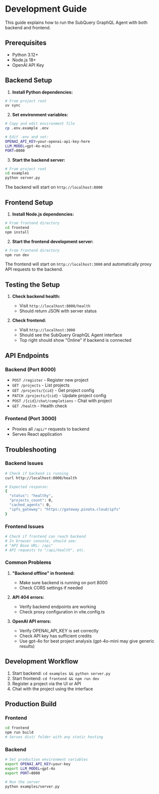 # Development Guide

This guide explains how to run the SubQuery GraphQL Agent with both backend and frontend.

## Prerequisites

- Python 3.12+
- Node.js 18+
- OpenAI API Key

## Backend Setup

1. **Install Python dependencies:**
```bash
# From project root
uv sync
```

2. **Set environment variables:**
```bash
# Copy and edit environment file
cp .env.example .env

# Edit .env and set:
OPENAI_API_KEY=your-openai-api-key-here
LLM_MODEL=gpt-4o-mini
PORT=8000
```

3. **Start the backend server:**
```bash
# From project root
cd examples
python server.py
```

The backend will start on `http://localhost:8000`

## Frontend Setup

1. **Install Node.js dependencies:**
```bash
# From frontend directory
cd frontend
npm install
```

2. **Start the frontend development server:**
```bash
# From frontend directory
npm run dev
```

The frontend will start on `http://localhost:3000` and automatically proxy API requests to the backend.

## Testing the Setup

1. **Check backend health:**
   - Visit `http://localhost:8000/health`
   - Should return JSON with server status

2. **Check frontend:**
   - Visit `http://localhost:3000`
   - Should see the SubQuery GraphQL Agent interface
   - Top right should show "Online" if backend is connected

## API Endpoints

### Backend (Port 8000)
- `POST /register` - Register new project
- `GET /projects` - List projects
- `GET /projects/{cid}` - Get project config
- `PATCH /projects/{cid}` - Update project config
- `POST /{cid}/chat/completions` - Chat with project
- `GET /health` - Health check

### Frontend (Port 3000)
- Proxies all `/api/*` requests to backend
- Serves React application

## Troubleshooting

### Backend Issues
```bash
# Check if backend is running
curl http://localhost:8000/health

# Expected response:
{
  "status": "healthy",
  "projects_count": 0,
  "cached_agents": 0,
  "ipfs_gateway": "https://gateway.pinata.cloud/ipfs"
}
```

### Frontend Issues
```bash
# Check if frontend can reach backend
# In browser console, should see:
# "API Base URL: /api"
# API requests to "/api/health", etc.
```

### Common Problems

1. **"Backend offline" in frontend:**
   - Make sure backend is running on port 8000
   - Check CORS settings if needed

2. **API 404 errors:**
   - Verify backend endpoints are working
   - Check proxy configuration in vite.config.ts

3. **OpenAI API errors:**
   - Verify OPENAI_API_KEY is set correctly
   - Check API key has sufficient credits
   - Use gpt-4o for best project analysis (gpt-4o-mini may give generic results)

## Development Workflow

1. Start backend: `cd examples && python server.py`
2. Start frontend: `cd frontend && npm run dev`
3. Register a project via the UI or API
4. Chat with the project using the interface

## Production Build

### Frontend
```bash
cd frontend
npm run build
# Serves dist/ folder with any static hosting
```

### Backend
```bash
# Set production environment variables
export OPENAI_API_KEY=your-key
export LLM_MODEL=gpt-4o
export PORT=8000

# Run the server
python examples/server.py
```